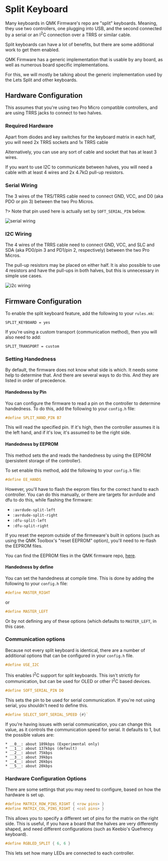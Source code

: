 # Split Keyboard 

Many keyboards in QMK Firmware's repo are "split" keyboards. Meaning, they use two controllers, one plugging into USB, and the second connected by a serial or an I<sup>2</sup>C connection over a TRRS or similar cable. 

Split keyboards can have a lot of benefits, but there are some additional work to get them enabled.  

QMK Firmware has a generic implementation that is usable by any board, as well as numerous board specific implementations. 

For this, we will mostly be talking about the generic implementation used by the Lets Split and other keyboards. 


## Hardware Configuration

This assumes that you're using two Pro Micro compatible controllers, and are using TRRS jacks to connect to two halves. 

### Required Hardware

Apart from diodes and key switches for the keyboard matrix in each half, you will need 2x TRRS sockets and 1x TRRS cable

Alternatively, you can use any sort of cable and socket that has at least 3 wires. 

If you want to use I2C to communicate between halves, you will need a cable with at least 4 wires and 2x 4.7kΩ pull-up resistors.



### Serial Wiring

The 3 wires of the TRS/TRRS cable need to connect GND, VCC, and D0 (aka PDO or pin 3) between the two Pro Micros. 

?> Note that pin used here is actually set by `SOFT_SERIAL_PIN` below.

![serial wiring](https://i.imgur.com/C3D1GAQ.png)

### I2C Wiring

The 4 wires of the TRRS cable need to connect GND, VCC, and SLC and SDA (aka PD0/pin 3 and PD1/pin 2, respectively) between the two Pro Micros. 

The pull-up resistors may be placed on either half. It is also possible
to use 4 resistors and have the pull-ups in both halves, but this is
unnecessary in simple use cases.

![i2c wiring](https://i.imgur.com/Hbzhc6E.png)

## Firmware Configuration

To enable the split keyboard feature, add the following to your `rules.mk`: 

```make
SPLIT_KEYBOARD = yes
```

If you're using a custom transport (communication method), then you will also need to add: 

```make
SPLIT_TRANSPORT = custom
```

### Setting Handedness

By default, the firmware does not know what side is which.  It needs some help to determine that. And there are several ways to do this.  And they are listed in order of precedence. 

#### Handedness by Pin

You can configure the firmware to read a pin on the controller to determine handedness.  To do this, add the following to your `config.h` file:

```c
#define SPLIT_HAND_PIN B7
```

This will read the specified pin. If it's high, then the controller assumes it is the left hand, and if it's low, it's assumed to be the right side. 

#### Handedness by EEPROM

This method sets the and reads the handedness by using the EEPROM (persistent storage of the controller). 

To set enable this method, add the following to your `config.h` file: 

```c
#define EE_HANDS
```

However, you'll have to flash the eeprom files for the correct hand to each controller.  You can do this manually, or there are targets for avrdude and dfu to do this, while flashing the firmware: 

* `:avrdude-split-left`
* `:avrdude-split-right`
* `:dfu-split-left`
* `:dfu-split-right`

If you reset the eeprom outside of the firmeware's built in options (such as using the QMK Toolbox's "reset EEPROM" option), you'll need to re-flash the EEPROM files. 

You can find the EEPROM files in the QMK firmware repo, [here](https://github.com/qmk/qmk_firmware/tree/master/quantum/split_common). 

#### Handedness by define

You can set the handedness at compile time.  This is done by adding the following to your `config.h` file:

```c
#define MASTER_RIGHT
```

or 

```c
#define MASTER_LEFT
```

Or by not defining any of these options (which defaults to `MASTER_LEFT`, in this case. 


### Communication options

Because not every split keyboard is identical, there are a number of additional options that can be configured in your `config.h` file.

```c
#define USE_I2C
```

This enables I<sup>2</sup>C support for split keyboards. This isn't strictly for communication, but can be used for OLED or other I<sup>2</sup>C based devices. 

```c
#define SOFT_SERIAL_PIN D0
```

This sets the pin to be used for serial communication. If you're not using serial, you shouldn't need to define this. 

```c
#define SELECT_SOFT_SERIAL_SPEED {#}` 
```

If you're having issues with serial communication, you can change this value, as it controls the communication speed for serial.  It defaults to 1, but the possible values are: 

    * __0__: about 189kbps (Experimental only)
    * __1__: about 137kbps (default)
    * __2__: about 75kbps
    * __3__: about 39kbps
    * __4__: about 26kbps
    * __5__: about 20kbps

###  Hardware Configuration Options

There are some settings that you may need to configure, based on how the hardware is set up. 

```c
#define MATRIX_ROW_PINS_RIGHT { <row pins> }
#define MATRIX_COL_PINS_RIGHT { <col pins> }
```

This allows you to specify a different set of pins for the matrix on the right side.  This is useful, if you have a board that the halves are very differently shaped, and need different configurations (such as Keebio's Quefrency keyboard).

```c
#define RGBLED_SPLIT { 6, 6 }
```

This lets set how many LEDs are connected to each controller. 
